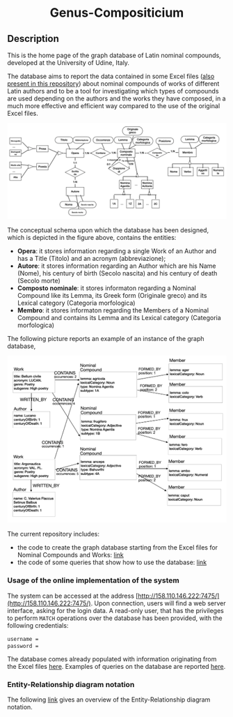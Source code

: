<div align="center">  
  
  
# Genus-Compositicium
  
</div>

## Description 

This is the home page of the graph database of Latin nominal compounds, developed at the University of Udine, Italy.

The database aims to report the data contained in some Excel files ([also present in this repository](https://github.com/AI4CH-UniUD/Genus-Compositicium/tree/main/Dataset)) about nominal compounds of works of different Latin authors and to be a tool for investigating which types of compounds are used depending on the authors and the works they have composed, in a much more effective and efficient way compared to the use of the original Excel files.

<p align="center">
<img src="https://github.com/AI4CH-UniUD/Genus-Compositicium/blob/main/ER_CompostiNominali.png" alt="Overall Entity-Relationship diagram" />
</p>

The conceptual schema upon which the database has been designed, which is depicted in the figure above, contains the entities:
* **Opera**: it stores information regarding a single Work of an Author and has a Title (Titolo) and an acronym (abbreviazione);
* **Autore**: it stores information regarding an Author which are his Name (Nome), his century of birth (Secolo nascita) and his century of death (Secolo morte)
*  **Composto nominale**: it stores informaton regarding a Nominal Compound like its Lemma, its Greek form (Originale greco) and its Lexical category (Categoria morfologica)
* **Membro**: it stores informaton regarding the Members of a Nominal Compound and contains its Lemma and its Lexical category (Categoria morfologica)

The following picture reports an example of an instance of the graph database,

<p align="center">
<img src="https://github.com/AI4CH-UniUD/Genus-Compositicium/blob/main/DB_Grafo_Composti_Nominali.png" alt="Subgraph of the Nominal Compounds graph" />
</p>

The current repository includes:
* the code to create the graph database starting from the Excel files for Nominal Compounds and Works: [link](https://github.com/AI4CH-UniUD/Genus-Compositicium/tree/main/Database/src/main/java/it/gt/tesi/compostinominali)
* the code of some queries that show how to use the database: [link](https://github.com/AI4CH-UniUD/Genus-Compositicium/blob/main/example_queries.rtf)


### Usage of the online implementation of the system

The system can be accessed at the address [http://158.110.146.222:7475/](http://158.110.146.222:7475/). Upon connection, users will find a web server interface, asking for the login data. 
A read-only user, that has the privileges to perform `MATCH` operations over the database has been provided, with the following credentials: 
```
username = 
password = 
```
The database comes already populated with information originating from the Excel files [here](https://github.com/AI4CH-UniUD/Genus-Compositicium/tree/main/Dataset).
Examples of queries on the database are reported [here](https://github.com/AI4CH-UniUD/Genus-Compositicium/blob/main/example_queries.rtf).

### Entity-Relationship diagram notation

The following [link](https://github.com/dslab-uniud/Database-indoor/blob/main/README.md) gives an overview of the Entity-Relationship diagram notation.
